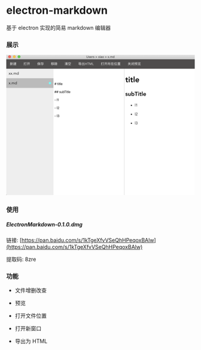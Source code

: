 # electron-markdown

基于 electron 实现的简易 markdown 编辑器

### 展示

![img](./docs/img.png)

### 使用

##### ElectronMarkdown-0.1.0.dmg

链接: [https://pan.baidu.com/s/1kTgeXfvVSeQhHPeqoxBAlw](https://pan.baidu.com/s/1kTgeXfvVSeQhHPeqoxBAlw)

提取码: 8zre

### 功能

- 文件增删改查

- 预览

- 打开文件位置

- 打开新窗口

- 导出为 HTML
